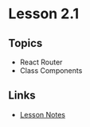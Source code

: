 # Lesson 2.1

## Topics

- React Router
- Class Components

## Links

- [Lesson Notes](https://capricious-dodo-22e.notion.site/2023-03-25-Lesson-2-1-665f2efd7eb240f5b2190f090ff145d4)
